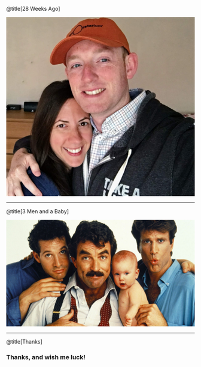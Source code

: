@title[28 Weeks Ago]

![28 weeks ago](assets/01-28_weeks_ago.jpg)

---

@title[3 Men and a Baby]

![3 men and a baby](assets/02-3_men_and_a_baby.jpg)

---

@title[Thanks]

### Thanks, and wish me luck!
